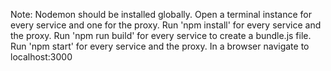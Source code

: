 
Note: Nodemon should be installed globally. Open a terminal instance for every service and one for the proxy. Run 'npm install' for every service and the proxy. Run 'npm run build' for every service to create a bundle.js file. Run 'npm start' for every service and the proxy. In a browser navigate to localhost:3000
